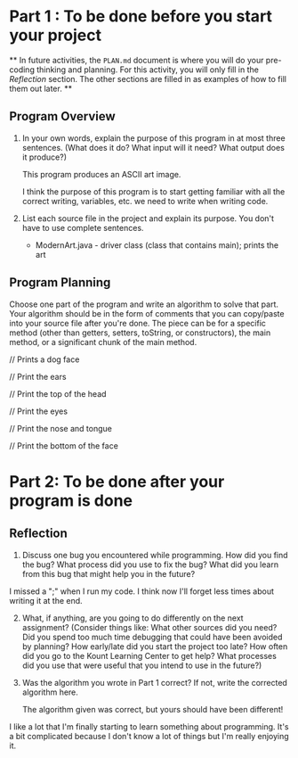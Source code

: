 # Part 1 : To be done before you start your project

** In future activities, the `PLAN.md` document is where you will do
   your pre-coding thinking and planning. For this activity, you will
   only fill in the *Reflection* section.  The other sections are
   filled in as examples of how to fill them out later. **


## Program Overview

1. In your own words, explain the purpose of this program in at most
   three sentences.  (What does it do? What input will it need? What
   output does it produce?)

   This program produces an ASCII art image.

   I think the purpose of this program is to start getting familiar with all the correct writing, variables, etc. we need to write when writing code. 
   

2. List each source file in the project and explain its purpose.  You
   don't have to use complete sentences.

   * ModernArt.java - driver class (class that contains main); prints the art

## Program Planning

Choose one part of the program and write an algorithm to solve that
part.  Your algorithm should be in the form of comments that you can
copy/paste into your source file after you're done.  The piece can be
for a specific method (other than getters, setters, toString, or
constructors), the main method, or a significant chunk of the main
method.

// Prints a dog face

// Print the ears

// Print the top of the head

// Print the eyes

// Print the nose and tongue

// Print the bottom of the face


# Part 2: To be done after your program is done

## Reflection

1. Discuss one bug you encountered while programming.  How did you
   find the bug?  What process did you use to fix the bug?  What did
   you learn from this bug that might help you in the future?

I missed a ";" when I run my code. I think now I'll forget less times about writing it at the end. 


2. What, if anything, are you going to do differently on the next
   assignment?  (Consider things like: What other sources did you
   need?  Did you spend too much time debugging that could have been
   avoided by planning? How early/late did you start the project too
   late? How often did you go to the Kount Learning Center to get
   help? What processes did you use that were useful that you intend
   to use in the future?)



3. Was the algorithm you wrote in Part 1 correct? If not, write the
   corrected algorithm here.

   The algorithm given was correct, but yours should have been different!



I like a lot that I'm finally starting to learn something about programming. It's a bit complicated because I don't know a lot of things but I'm really enjoying it. 